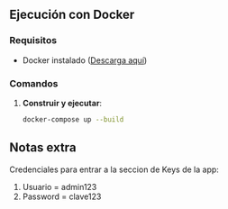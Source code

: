 ## Ejecución con Docker

### Requisitos
- Docker instalado ([Descarga aquí](https://www.docker.com/get-started))

### Comandos
1. **Construir y ejecutar**:
   ```bash
   docker-compose up --build

## Notas extra
Credenciales para entrar a la seccion de Keys de la app:
1. Usuario = admin123
2. Password = clave123

